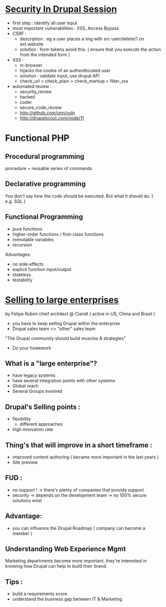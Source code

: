 [Security In Drupal Session](http://munich2012.drupal.org/node/733)
==========================
- first step : identify all user input 
- most important vulnerabilities : XSS, Access Bypass
- CSRF :
	- description : eg a user places a img with src  user/delete/1 on ext.website 
    - solution : form tokens avoid this. ( ensure that you  execute the action from the intended form )
- XSS :
	- in-browser
    - hijacks the cookie of an authenthicated user
    - solution : validate input, use drupal API
    - check_url > check_plain > check_markup > filter_xss
- automated review :
	- security_review
    - hacked
    - coder
    - secure_code_review
    - http://github.com/unn/vuln 
    - http://drupalscout.com/node/11
    
Functional PHP
==============

Procedural programming
-----------------------
 procedure = reusable series of commands

Declarative programming
-----------------------
You don't say how the code should be executed. But what it should do.
( e.g.  SQL )

Functional Programming
----------------------
- pure functions
- higher-order functions / first-class functions
- immutable variables
- recursion 

Advantages:
- no side-effects
- explicit function input/output
- stateless
- testability

[Selling to large enterprises](http://munich2012.drupal.org/program/sessions/selling-drupal-web-experience-management-large-enterprises-choose-your-battles-and)
===========================================================================
by Felipe Rubim chief architect @ Ciandt ( active in US, China and Brasil )

- you have to keep selling Drupal within the enterprise
- Drupal sales team <> "other" sales team

"The Drupal community should build muscles & strategies"
- Do your howework

What is a "large enterprise"?
----------------------------
- have legacy systems
- have several integration points with other systems
- Global reach
- Several Groups involved 

Drupal's Selling points :
----------------
- flexibility
	- different approaches
- high innovation rate

Thing's that will improve in a short timeframe :
------------------------------------------------
- improved content authoring ( became more important in the last years )
- Site preview

FUD :
-----
- no support !
-> there's plenty of companies that provide support
- security
-> depends on the development team
-> no 100% secure solutions exist

Advantage:
----------
- you can influence the Drupal Roadmap ( company can become a member )

Understanding Web Experience Mgmt
----------------------------------
Marketing departments become more important, they're interested in knowing how Drupal can help to build their brand.

Tips :
------
- build a requirements score
- understand the business gap between IT & Marketing




    





    